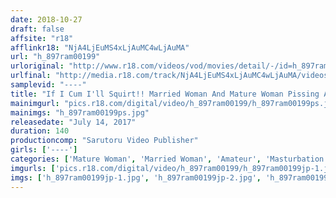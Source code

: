 ```yaml
---
date: 2018-10-27
draft: false
affsite: "r18"
afflinkr18: "NjA4LjEuMS4xLjAuMC4wLjAuMA"
url: "h_897ram00199"
urloriginal: "http://www.r18.com/videos/vod/movies/detail/-/id=h_897ram00199"
urlfinal: "http://media.r18.com/track/NjA4LjEuMS4xLjAuMC4wLjAuMA/videos/vod/movies/detail/-/id=h_897ram00199"
samplevid: "----"
title: "If I Cum I'll Squirt!! Married Woman And Mature Woman Pissing And Squirting In Self Shot Masturbation BEST 12 Ladies"
mainimgurl: "pics.r18.com/digital/video/h_897ram00199/h_897ram00199ps.jpg"
mainimgs: "h_897ram00199ps.jpg"
releasedate: "July 14, 2017"
duration: 140
productioncomp: "Sarutoru Video Publisher"
girls: ['----']
categories: ['Mature Woman', 'Married Woman', 'Amateur', 'Masturbation', 'Urination', 'Squirting', 'Egg Vibrator', 'Compilation', 'Hi-Def']
imgurls: ['pics.r18.com/digital/video/h_897ram00199/h_897ram00199jp-1.jpg', 'pics.r18.com/digital/video/h_897ram00199/h_897ram00199jp-2.jpg', 'pics.r18.com/digital/video/h_897ram00199/h_897ram00199jp-3.jpg', 'pics.r18.com/digital/video/h_897ram00199/h_897ram00199jp-4.jpg', 'pics.r18.com/digital/video/h_897ram00199/h_897ram00199jp-5.jpg', 'pics.r18.com/digital/video/h_897ram00199/h_897ram00199jp-6.jpg', 'pics.r18.com/digital/video/h_897ram00199/h_897ram00199jp-7.jpg', 'pics.r18.com/digital/video/h_897ram00199/h_897ram00199jp-8.jpg', 'pics.r18.com/digital/video/h_897ram00199/h_897ram00199jp-9.jpg', 'pics.r18.com/digital/video/h_897ram00199/h_897ram00199jp-10.jpg', 'pics.r18.com/digital/video/h_897ram00199/h_897ram00199jp-11.jpg', 'pics.r18.com/digital/video/h_897ram00199/h_897ram00199jp-12.jpg', 'pics.r18.com/digital/video/h_897ram00199/h_897ram00199jp-13.jpg', 'pics.r18.com/digital/video/h_897ram00199/h_897ram00199jp-14.jpg', 'pics.r18.com/digital/video/h_897ram00199/h_897ram00199jp-15.jpg', 'pics.r18.com/digital/video/h_897ram00199/h_897ram00199jp-16.jpg', 'pics.r18.com/digital/video/h_897ram00199/h_897ram00199jp-17.jpg', 'pics.r18.com/digital/video/h_897ram00199/h_897ram00199jp-18.jpg', 'pics.r18.com/digital/video/h_897ram00199/h_897ram00199jp-19.jpg', 'pics.r18.com/digital/video/h_897ram00199/h_897ram00199jp-20.jpg']
imgs: ['h_897ram00199jp-1.jpg', 'h_897ram00199jp-2.jpg', 'h_897ram00199jp-3.jpg', 'h_897ram00199jp-4.jpg', 'h_897ram00199jp-5.jpg', 'h_897ram00199jp-6.jpg', 'h_897ram00199jp-7.jpg', 'h_897ram00199jp-8.jpg', 'h_897ram00199jp-9.jpg', 'h_897ram00199jp-10.jpg', 'h_897ram00199jp-11.jpg', 'h_897ram00199jp-12.jpg', 'h_897ram00199jp-13.jpg', 'h_897ram00199jp-14.jpg', 'h_897ram00199jp-15.jpg', 'h_897ram00199jp-16.jpg', 'h_897ram00199jp-17.jpg', 'h_897ram00199jp-18.jpg', 'h_897ram00199jp-19.jpg', 'h_897ram00199jp-20.jpg']
---
```

